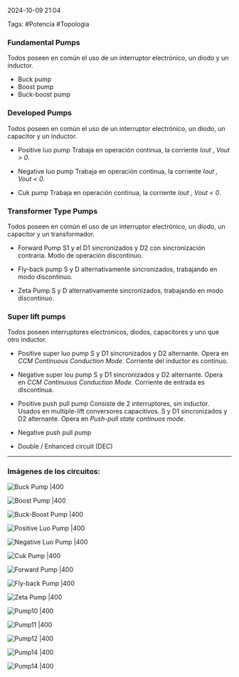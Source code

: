 2024-10-09 21:04

Tags: #Potencia #Topologia 

### Fundamental Pumps
Todos poseen en común el uso de un interruptor electrónico, un diodo y un inductor.

* Buck pump
* Boost pump
* Buck-boost pump

### Developed Pumps
Todos poseen en común el uso de un interruptor electrónico, un diodo, un capacitor y un inductor.

* Positive luo pump
Trabaja en operación continua, la corriente _Iout , Vout > 0_.

* Negative luo pump
Trabaja en operación continua, la corriente _Iout , Vout < 0_.

* Cuk pump
Trabaja en operación continua, la corriente _Iout , Vout < 0_.

### Transformer Type Pumps
Todos poseen en común el uso de un interruptor electrónico, un diodo, un capacitor y un transformador.

* Forward Pump
S1 y el D1 sincronizados y D2 con sincronización contraria. Modo de operación discontinuo.

* Fly-back pump
S y D alternativamente sincronizados, trabajando en modo discontinuo.

* Zeta Pump
S y D alternativamente sincronizados, trabajando en modo discontinuo.

### Super lift pumps
Todos poseen interruptores electronicos, diodos, capacitores y uno que otro inductor.

* Positive super luo pump
S y D1 sincronizados y D2 alternante. Opera en _CCM Continuous  Conduction Mode_. Corriente del inductor es continuo.

* Negative super lou pump
S y D1 sincronizados y D2 alternante. Opera en _CCM Continuous  Conduction Mode_. Corriente de entrada es discontinua.

* Positive push pull pump
Consiste de 2 interruptores, sin inductor. Usados en multiple-lift conversores capacitivos.  S y D1 sincronizados  y D2 alternante. Opera en _Push-pull state continuos mode_.

* Negative push pull pump

* Double / Enhanced circuit (DEC)

---

### Imágenes de los circuitos:

![Buck Pump |400](Imagenes/Pump1.jpeg)

![Boost Pump |400](Imagenes/Pump2.jpeg)

![Buck-Boost Pump |400](Imagenes/Pump3.jpeg)

![Positive Luo Pump |400](Imagenes/Pump4.jpeg)

![Negative Luo Pump |400](Imagenes/Pump5.jpeg)

![Cuk Pump |400](Imagenes/Pump6.jpeg)

![Forward Pump |400](Imagenes/Pump7.jpeg)

![Fly-back Pump |400](Imagenes/Pump8.jpeg)

![Zeta Pump |400](Imagenes/Pump9.jpeg)

![Pump10 |400](Imagenes/Pump10.jpeg) 

![Pump11 |400](Imagenes/Pump11.jpeg) 

![Pump12 |400](Imagenes/Pump12.jpeg) 

![Pump14 |400](Imagenes/Pump14.jpeg)

![Pump14 |400](Imagenes/Pump15.jpeg)